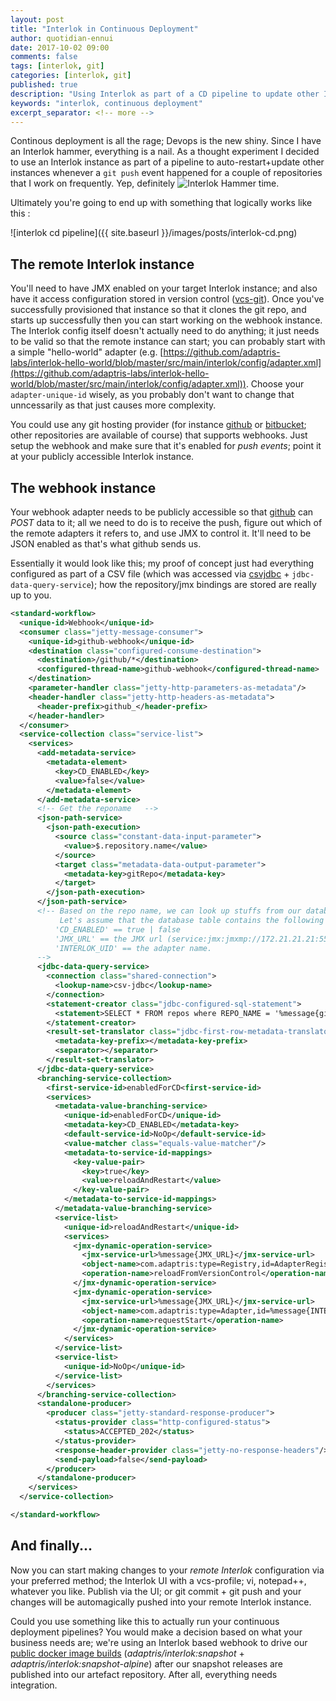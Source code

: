 ```yaml
---
layout: post
title: "Interlok in Continuous Deployment"
author: quotidian-ennui
date: 2017-10-02 09:00
comments: false
tags: [interlok, git]
categories: [interlok, git]
published: true
description: "Using Interlok as part of a CD pipeline to update other Interlok instances; eating our own dogfood"
keywords: "interlok, continuous deployment"
excerpt_separator: <!-- more -->
---
```


Continous deployment is all the rage; Devops is the new shiny. Since I have an Interlok hammer, everything is a nail. As a thought experiment I decided to use an Interlok instance as part of a pipeline to auto-restart+update other instances whenever a `git push` event happened for a couple of repositories that I work on frequently. Yep, definitely ![Interlok Hammer](https://img.shields.io/badge/certified-interlok%20hammer-red.svg) time.

<!-- more -->

Ultimately you're going to end up with something that logically works like this :

![interlok cd pipeline]({{ site.baseurl }}/images/posts/interlok-cd.png)

## The remote Interlok instance

You'll need to have JMX enabled on your target Interlok instance; and also have it access configuration stored in version control ([vcs-git][]). Once you've successfully provisioned that instance so that it clones the git repo, and starts up successfully then you can start working on the webhook instance. The Interlok config itself doesn't actually need to do anything; it just needs to be valid so that the remote instance can start; you can probably start with a simple "hello-world" adapter (e.g. [https://github.com/adaptris-labs/interlok-hello-world/blob/master/src/main/interlok/config/adapter.xml](https://github.com/adaptris-labs/interlok-hello-world/blob/master/src/main/interlok/config/adapter.xml)). Choose your `adapter-unique-id` wisely, as you probably don't want to change that unncessarily as that just causes more complexity.

You could use any git hosting provider (for instance [github][] or [bitbucket][]; other repositories are available of course) that supports webhooks. Just setup the webhook and make sure that it's enabled for _push events_; point it at your publicly accessible Interlok instance.

## The webhook instance

Your webhook adapter needs to be publicly accessible so that [github][] can _POST_ data to it; all we need to do is to receive the push, figure out which of the remote adapters it refers to, and use JMX to control it. It'll need to be JSON enabled as that's what github sends us.

Essentially it would look like this; my proof of concept just had everything configured as part of a CSV file (which was accessed via [csvjdbc][] + `jdbc-data-query-service`); how the repository/jmx bindings are stored are really up to you.

```xml
<standard-workflow>
  <unique-id>Webhook</unique-id>
  <consumer class="jetty-message-consumer">
    <unique-id>github-webhook</unique-id>
    <destination class="configured-consume-destination">
      <destination>/github/*</destination>
      <configured-thread-name>github-webhook</configured-thread-name>
    </destination>
    <parameter-handler class="jetty-http-parameters-as-metadata"/>
    <header-handler class="jetty-http-headers-as-metadata">
      <header-prefix>github_</header-prefix>
    </header-handler>
  </consumer>
  <service-collection class="service-list">
    <services>
      <add-metadata-service>
        <metadata-element>
          <key>CD_ENABLED</key>
          <value>false</value>
        </metadata-element>
      </add-metadata-service>
      <!-- Get the reponame   -->
      <json-path-service>
        <json-path-execution>
          <source class="constant-data-input-parameter">
            <value>$.repository.name</value>
          </source>
          <target class="metadata-data-output-parameter">
            <metadata-key>gitRepo</metadata-key>
          </target>
        </json-path-execution>
      </json-path-service>
      <!-- Based on the repo name, we can look up stuffs from our database
           Let's assume that the database table contains the following additional columns.
          'CD_ENABLED' == true | false
          'JMX_URL' == the JMX url (service:jmx:jmxmp://172.21.21.21:5555)
          'INTERLOK_UID' == the adapter name.
      -->
      <jdbc-data-query-service>
        <connection class="shared-connection">
          <lookup-name>csv-jdbc</lookup-name>
        </connection>
        <statement-creator class="jdbc-configured-sql-statement">
          <statement>SELECT * FROM repos where REPO_NAME = '%message{gitRepo}'</statement>
        </statement-creator>
        <result-set-translator class="jdbc-first-row-metadata-translator">
          <metadata-key-prefix></metadata-key-prefix>
          <separator></separator>
        </result-set-translator>
      </jdbc-data-query-service>
      <branching-service-collection>
        <first-service-id>enabledForCD<first-service-id>
        <services>
          <metadata-value-branching-service>
            <unique-id>enabledForCD</unique-id>
            <metadata-key>CD_ENABLED</metadata-key>
            <default-service-id>NoOp</default-service-id>
            <value-matcher class="equals-value-matcher"/>
            <metadata-to-service-id-mappings>
              <key-value-pair>
                <key>true</key>
                <value>reloadAndRestart</value>
              </key-value-pair>
            </metadata-to-service-id-mappings>
          </metadata-value-branching-service>
          <service-list>
            <unique-id>reloadAndRestart</unique-id>
            <services>
              <jmx-dynamic-operation-service>
                <jmx-service-url>%message{JMX_URL}</jmx-service-url>
                <object-name>com.adaptris:type=Registry,id=AdapterRegistry</object-name>
                <operation-name>reloadFromVersionControl</operation-name>
              </jmx-dynamic-operation-service>
              <jmx-dynamic-operation-service>
                <jmx-service-url>%message{JMX_URL}</jmx-service-url>
                <object-name>com.adaptris:type=Adapter,id=%message{INTERLOK_UID}</object-name>
                <operation-name>requestStart</operation-name>
              </jmx-dynamic-operation-service>
            </services>
          </service-list>
          <service-list>
            <unique-id>NoOp</unique-id>
          </service-list>
        </services>
      </branching-service-collection>
      <standalone-producer>
        <producer class="jetty-standard-response-producer">
          <status-provider class="http-configured-status">
            <status>ACCEPTED_202</status>
          </status-provider>
          <response-header-provider class="jetty-no-response-headers"/>
          <send-payload>false</send-payload>
        </producer>
      </standalone-producer>
    </services>
  </service-collection>

</standard-workflow>
```

## And finally...

Now you can start making changes to your _remote Interlok_ configuration via your preferred method; the Interlok UI with a vcs-profile; vi, notepad++, whatever you like. Publish via the UI; or git commit + git push and your changes will be automagically pushed into your remote Interlok instance.

Could you use something like this to actually run your continuous deployment pipelines? You would make a decision based on what your business needs are; we're using an Interlok based webhook to drive our [public docker image builds][] (_adaptris/interlok:snapshot_ + _adaptris/interlok:snapshot-alpine_) after our snapshot releases are published into our artefact repository. After all, everything needs integration.

[github]: https://github.com
[bitbucket]: https://bitbucket.org
[csvjdbc]: http://csvjdbc.sourceforge.net/index.html
[websequencediagrams]: https://websequencediagrams.com
[vcs-git]: http://interlok.adaptris.net/interlok-docs/advanced-vcs-git.html
[public docker image builds]: https://hub.docker.com/r/adaptris/interlok/tags/

